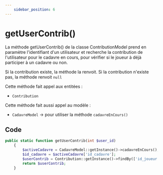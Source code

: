 ```yaml
---
    sidebar_position: 6
---
```


# getUserContrib()

La méthode getUserContrib() de la classe ContributionModel prend en paramètre l'identifiant d'un utilisateur et recherche la contribution de l'utilisateur pour le cadavre en cours, pour vérifier si le joueur à déjà participer à un cadavre ou non.

Si la contribution existe, la méthode la renvoit.
Si la contribution n'existe pas, la méthode renvoit `null`

Cette méthode fait appel aux entitées :
- `Contribution`

Cette méthode fait aussi appel au modèle :
- `CadavreModel` -> pour utiliser la méthode `cadavreEnCours()`

## Code

```php title="ContributionModel.php"
public static function getUserContrib(int $user_id)
    {
        $activeCadavre = CadavreModel::getInstance()->cadavreEnCours();
        $id_cadavre = $activeCadavre['id_cadavre'];
        $userContrib = Contribution::getInstance()->findBy(['id_joueur'=>$user_id,'id_cadavre'=>$id_cadavre]);
        return $userContrib;
    }
```